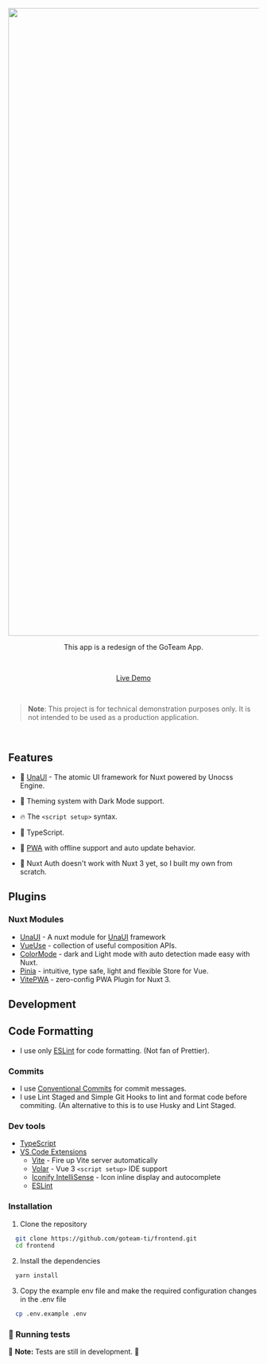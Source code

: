 <p align='center'>
<p align='center'>
  <img src='https://raw.githubusercontent.com/goteam-ti/frontend/main/public/og.png' alt='Redesign of GoTeam App' width='1260'/>
</p>

<p align='center'>
This app is a redesign of the GoTeam App.
</p>

<br>

<p align='center'>
<a href="https://jieui.com">Live Demo</a>
</p>

<br>


> **Note**: This project is for technical demonstration purposes only. It is not intended to be used as a production application.


<br>


## Features

- 💛 [UnaUI](https://github.com/una-ui/una-ui) - The atomic UI framework for Nuxt powered by Unocss Engine.

- 🎨 Theming system with Dark Mode support.

- 🔥 The `<script setup>` syntax.

- 🦾 TypeScript.

- 📲 [PWA](https://github.com/vite-pwa/nuxt) with offline support and auto update behavior.

- 🔐 Nuxt Auth doesn't work with Nuxt 3 yet, so I built my own from scratch.

## Plugins

### Nuxt Modules

- [UnaUI](https://github.com/una-ui/una-ui) - A nuxt module for [UnaUI](https://unaui.com/) framework
- [VueUse](https://github.com/vueuse/vueuse) - collection of useful composition APIs.
- [ColorMode](https://github.com/nuxt-modules/color-mode) - dark and Light mode with auto detection made easy with Nuxt.
- [Pinia](https://github.com/vuejs/pinia) - intuitive, type safe, light and flexible Store for Vue.
- [VitePWA](https://github.com/vite-pwa/nuxt) - zero-config PWA Plugin for Nuxt 3.

## Development

## Code Formatting

  - I use only [ESLint](https://eslint.org/) for code formatting. (Not fan of Prettier).

### Commits

  - I use [Conventional Commits](https://www.conventionalcommits.org/en/v1.0.0/) for commit messages.
  - I use Lint Staged and Simple Git Hooks to lint and format code before commiting. (An alternative to this is to use Husky and Lint Staged.

### Dev tools

- [TypeScript](https://www.typescriptlang.org/)
- [VS Code Extensions](./.vscode/extensions.json)
  - [Vite](https://marketplace.visualstudio.com/items?itemName=antfu.vite) - Fire up Vite server automatically
  - [Volar](https://marketplace.visualstudio.com/items?itemName=Vue.volar) - Vue 3 `<script setup>` IDE support
  - [Iconify IntelliSense](https://marketplace.visualstudio.com/items?itemName=antfu.iconify) - Icon inline display and autocomplete
  - [ESLint](https://marketplace.visualstudio.com/items?itemName=dbaeumer.vscode-eslint)

### Installation

1. Clone the repository

```bash
  git clone https://github.com/goteam-ti/frontend.git
  cd frontend
```

2. Install the dependencies

```bash
  yarn install 
```

3. Copy the example env file and make the required configuration changes in the .env file

```bash
  cp .env.example .env
```

### 🧪 Running tests

🚧 **Note:** Tests are still in development. 🚧

